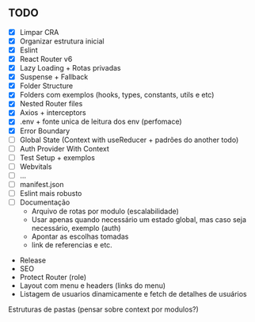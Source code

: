 ## TODO

- [x] Limpar CRA
- [x] Organizar estrutura inicial
- [x] Eslint
- [x] React Router v6
- [x] Lazy Loading + Rotas privadas
- [x] Suspense + Fallback
- [x] Folder Structure
- [x] Folders com exemplos (hooks, types, constants, utils e etc)
- [x] Nested Router files
- [x] Axios + interceptors
- [x] .env + fonte unica de leitura dos env (perfomace)
- [x] Error Boundary
- [ ] Global State (Context with useReducer + padrões do another todo)
- [ ] Auth Provider With Context
- [ ] Test Setup + exemplos
- [ ] Webvitals
- [ ] ...
- [ ] manifest.json
- [ ] Eslint mais robusto
- [ ] Documentação
  - Arquivo de rotas por modulo (escalabilidade)
  - Usar apenas quando necessário um estado global, mas caso seja necessário, exemplo (auth)
  - Apontar as escolhas tomadas
  - link de referencias e etc.
- Release
- SEO
- Protect Router (role)
- Layout com menu e headers (links do menu)
- Listagem de usuarios dinamicamente e fetch de detalhes de usuários


Estruturas de pastas (pensar sobre context por modulos?)

<!-- Eslint
eslint-plugin-filenames
"plugins": ["filenames"],
"filenames/match-exported": [1, "pascal"]

https://github.com/benmosher/eslint-plugin-import/blob/master/docs/rules/no-anonymous-default-export.md
!-->

